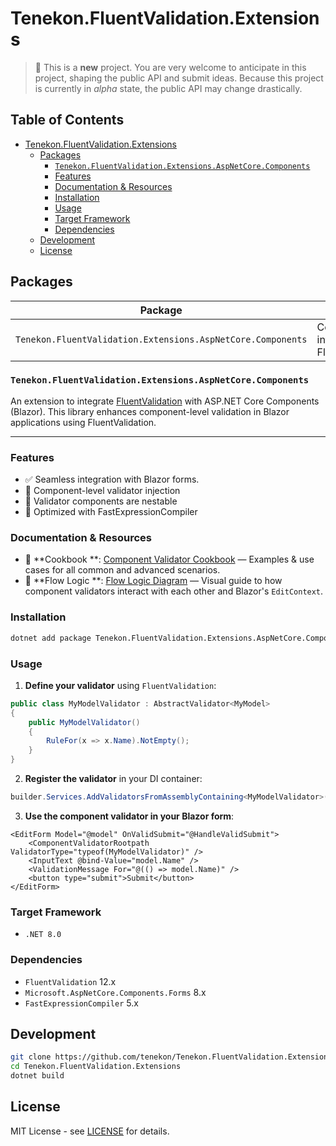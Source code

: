 # Tenekon.FluentValidation.Extensions

> :construction: This is a **new** project. You are very welcome to anticipate in this project, shaping the public API
> and submit ideas. Because this project is currently in _alpha_ state, the public API may change drastically.

<!-- omit from toc -->
## Table of Contents

- [Tenekon.FluentValidation.Extensions](#tenekonfluentvalidationextensions)
  - [Packages](#packages)
    - [`Tenekon.FluentValidation.Extensions.AspNetCore.Components`](#tenekonfluentvalidationextensionsaspnetcorecomponents)
    - [Features](#features)
    - [Documentation \& Resources](#documentation--resources)
    - [Installation](#installation)
    - [Usage](#usage)
    - [Target Framework](#target-framework)
    - [Dependencies](#dependencies)
  - [Development](#development)
  - [License](#license)

## Packages

| Package                                                     | Description                                  |
|-------------------------------------------------------------|----------------------------------------------|
| `Tenekon.FluentValidation.Extensions.AspNetCore.Components` | Core Blazor integration for FluentValidation |

### `Tenekon.FluentValidation.Extensions.AspNetCore.Components`

An extension to integrate [FluentValidation](https://fluentvalidation.net/) with ASP.NET Core Components (Blazor). This
library enhances component-level validation in Blazor applications using FluentValidation.

---

### Features

- ✅ Seamless integration with Blazor forms.
- 🔁 Component-level validator injection
- 🧩 Validator components are nestable
- 🚀 Optimized with FastExpressionCompiler

### Documentation & Resources

- :open_book: **Cookbook
  **: [Component Validator Cookbook](src/Tenekon.FluentValidation.Extensions.AspNetCore.Components/COOKBOOK.md) —
  Examples & use cases for all common and advanced scenarios.
- :microscope: **Flow Logic
  **: [Flow Logic Diagram](src/Tenekon.FluentValidation.Extensions.AspNetCore.Components/FLOWLOGIC.md) — Visual guide to
  how component validators interact with each other and Blazor's `EditContext`.

### Installation

```bash
dotnet add package Tenekon.FluentValidation.Extensions.AspNetCore.Components
```

### Usage

1. **Define your validator** using `FluentValidation`:

```csharp
public class MyModelValidator : AbstractValidator<MyModel>
{
    public MyModelValidator()
    {
        RuleFor(x => x.Name).NotEmpty();
    }
}
```

2. **Register the validator** in your DI container:

```csharp
builder.Services.AddValidatorsFromAssemblyContaining<MyModelValidator>();
```

3. **Use the component validator in your Blazor form**:

```razor
<EditForm Model="@model" OnValidSubmit="@HandleValidSubmit">
    <ComponentValidatorRootpath ValidatorType="typeof(MyModelValidator)" />
    <InputText @bind-Value="model.Name" />
    <ValidationMessage For="@(() => model.Name)" />
    <button type="submit">Submit</button>
</EditForm>
```

### Target Framework

* `.NET 8.0`

### Dependencies

* `FluentValidation` 12.x
* `Microsoft.AspNetCore.Components.Forms` 8.x
* `FastExpressionCompiler` 5.x

## Development

```bash
git clone https://github.com/tenekon/Tenekon.FluentValidation.Extensions.git
cd Tenekon.FluentValidation.Extensions
dotnet build
```

## License

MIT License - see [LICENSE](LICENSE) for details.
